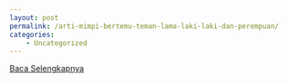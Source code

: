 ```yaml
---
layout: post
permalink: /arti-mimpi-bertemu-teman-lama-laki-laki-dan-perempuan/
categories:
    - Uncategorized
---
```


[Baca Selengkapnya](/04)